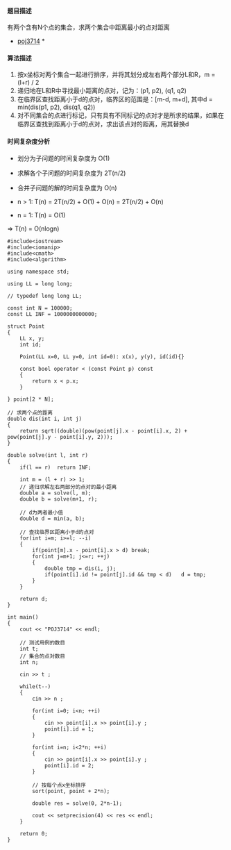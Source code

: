 #### 题目描述
有两个含有N个点的集合，求两个集合中距离最小的点对距离

* [poj3714](http://poj.org/problem?id=3714) *

#### 算法描述
1. 按x坐标对两个集合一起进行排序，并将其划分成左右两个部分L和R，m = (l+r) / 2
2. 递归地在L和R中寻找最小距离的点对，记为：(p1, p2), (q1, q2)
3. 在临界区查找距离小于d的点对，临界区的范围是：[m-d, m+d], 其中d = min(dis(p1, p2), dis(q1, q2))
4. 对不同集合的点进行标记，只有具有不同标记的点对才是所求的结果，如果在临界区查找到距离小于d的点对，求出该点对的距离，用其替换d

#### 时间复杂度分析

- 划分为子问题的时间复杂度为 O(1)
- 求解各个子问题的时间复杂度为 2T(n/2)
- 合并子问题的解的时间复杂度为 O(n)

- n > 1: T(n) = 2T(n/2) + O(1) + O(n) = 2T(n/2) + O(n)
- n = 1: T(n) = O(1)

=> T(n) = O(nlogn)

```
#include<iostream>
#include<iomanip>
#include<cmath>
#include<algorithm>

using namespace std;

using LL = long long;

// typedef long long LL;

const int N = 100000;
const LL INF = 1000000000000;

struct Point
{
	LL x, y;
	int id;

	Point(LL x=0, LL y=0, int id=0): x(x), y(y), id(id){}

	const bool operator < (const Point p) const
	{
		return x < p.x;
	}

} point[2 * N];

// 求两个点的距离
double dis(int i, int j)
{
	return sqrt((double)(pow(point[j].x - point[i].x, 2) + pow(point[j].y - point[i].y, 2)));
}

double solve(int l, int r)
{
	if(l == r)	return INF;
	
	int m = (l + r) >> 1;
	// 递归求解左右两部分的点对的最小距离
	double a = solve(l, m);
	double b = solve(m+1, r);

	// d为两者最小值
	double d = min(a, b);

	// 查找临界区距离小于d的点对
	for(int i=m; i>=l; --i)
	{
		if(point[m].x - point[i].x > d)	break;
		for(int j=m+1; j<=r; ++j)
		{
			double tmp = dis(i, j);
			if(point[i].id != point[j].id && tmp < d)	d = tmp;
		}
	}

	return d;
}

int main()
{
	cout << "POJ3714" << endl;

	// 测试用例的数目
	int t;
	// 集合的点对数目
	int n;

	cin >> t ;

	while(t--)
	{
		cin >> n ;

		for(int i=0; i<n; ++i)
		{
			cin >> point[i].x >> point[i].y ;
			point[i].id = 1;
		}

		for(int i=n; i<2*n; ++i)
		{
			cin >> point[i].x >> point[i].y ;
			point[i].id = 2;
		}

		// 按每个点x坐标排序
		sort(point, point + 2*n);

		double res = solve(0, 2*n-1);

		cout << setprecision(4) << res << endl;
	}
	
	return 0;
}

```